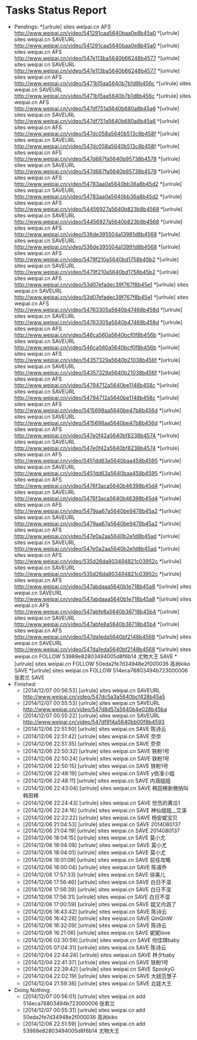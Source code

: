 Tasks Status Report
============

* Pendings:
    *[urlrule] sites weipai.cn AFS http://www.weipai.cn/video/541291caa5640baa0e8b45a0
    *[urlrule] sites weipai.cn SAVEURL http://www.weipai.cn/video/541291caa5640baa0e8b45a0
    *[urlrule] sites weipai.cn AFS http://www.weipai.cn/video/547e113ba5640b66248b4577
    *[urlrule] sites weipai.cn SAVEURL http://www.weipai.cn/video/547e113ba5640b66248b4577
    *[urlrule] sites weipai.cn AFS http://www.weipai.cn/video/5471b15aa5640b7b1d8b456c
    *[urlrule] sites weipai.cn SAVEURL http://www.weipai.cn/video/5471b15aa5640b7b1d8b456c
    *[urlrule] sites weipai.cn AFS http://www.weipai.cn/video/547df751a5640b680a8b45a6
    *[urlrule] sites weipai.cn SAVEURL http://www.weipai.cn/video/547df751a5640b680a8b45a6
    *[urlrule] sites weipai.cn AFS http://www.weipai.cn/video/547dc058a5640b513c8b458f
    *[urlrule] sites weipai.cn SAVEURL http://www.weipai.cn/video/547dc058a5640b513c8b458f
    *[urlrule] sites weipai.cn AFS http://www.weipai.cn/video/547d687fa5640b95738b4578
    *[urlrule] sites weipai.cn SAVEURL http://www.weipai.cn/video/547d687fa5640b95738b4578
    *[urlrule] sites weipai.cn AFS http://www.weipai.cn/video/54783aa0a5640bb36a8b45d2
    *[urlrule] sites weipai.cn SAVEURL http://www.weipai.cn/video/54783aa0a5640bb36a8b45d2
    *[urlrule] sites weipai.cn AFS http://www.weipai.cn/video/54456927a5640b823b8b4568
    *[urlrule] sites weipai.cn SAVEURL http://www.weipai.cn/video/54456927a5640b823b8b4568
    *[urlrule] sites weipai.cn AFS http://www.weipai.cn/video/536de395504a13991d8b4568
    *[urlrule] sites weipai.cn SAVEURL http://www.weipai.cn/video/536de395504a13991d8b4568
    *[urlrule] sites weipai.cn AFS http://www.weipai.cn/video/5479f210a5640bd1758b45b2
    *[urlrule] sites weipai.cn SAVEURL http://www.weipai.cn/video/5479f210a5640bd1758b45b2
    *[urlrule] sites weipai.cn AFS http://www.weipai.cn/video/53d07efadec39f767f8b45e1
    *[urlrule] sites weipai.cn SAVEURL http://www.weipai.cn/video/53d07efadec39f767f8b45e1
    *[urlrule] sites weipai.cn AFS http://www.weipai.cn/video/54763305a5640b47468b458d
    *[urlrule] sites weipai.cn SAVEURL http://www.weipai.cn/video/54763305a5640b47468b458d
    *[urlrule] sites weipai.cn AFS http://www.weipai.cn/video/546ca560a5640bcf0f8b456b
    *[urlrule] sites weipai.cn SAVEURL http://www.weipai.cn/video/546ca560a5640bcf0f8b456b
    *[urlrule] sites weipai.cn AFS http://www.weipai.cn/video/54357329a5640b21038b456f
    *[urlrule] sites weipai.cn SAVEURL http://www.weipai.cn/video/54357329a5640b21038b456f
    *[urlrule] sites weipai.cn AFS http://www.weipai.cn/video/54794712a5640be1148b458c
    *[urlrule] sites weipai.cn SAVEURL http://www.weipai.cn/video/54794712a5640be1148b458c
    *[urlrule] sites weipai.cn AFS http://www.weipai.cn/video/5415698aa5640be47b8b456d
    *[urlrule] sites weipai.cn SAVEURL http://www.weipai.cn/video/5415698aa5640be47b8b456d
    *[urlrule] sites weipai.cn AFS http://www.weipai.cn/video/547e0f42a5640bf8238b4574
    *[urlrule] sites weipai.cn SAVEURL http://www.weipai.cn/video/547e0f42a5640bf8238b4574
    *[urlrule] sites weipai.cn AFS http://www.weipai.cn/video/5451dd63a5640baa458b4595
    *[urlrule] sites weipai.cn SAVEURL http://www.weipai.cn/video/5451dd63a5640baa458b4595
    *[urlrule] sites weipai.cn AFS http://www.weipai.cn/video/5476f3aca5640b46398b45d4
    *[urlrule] sites weipai.cn SAVEURL http://www.weipai.cn/video/5476f3aca5640b46398b45d4
    *[urlrule] sites weipai.cn AFS http://www.weipai.cn/video/5479aa67a5640be9478b45a2
    *[urlrule] sites weipai.cn SAVEURL http://www.weipai.cn/video/5479aa67a5640be9478b45a2
    *[urlrule] sites weipai.cn AFS http://www.weipai.cn/video/547e0a2aa5640b2e1d8b45ad
    *[urlrule] sites weipai.cn SAVEURL http://www.weipai.cn/video/547e0a2aa5640b2e1d8b45ad
    *[urlrule] sites weipai.cn AFS http://www.weipai.cn/video/535d26da803494821c03952c
    *[urlrule] sites weipai.cn SAVEURL http://www.weipai.cn/video/535d26da803494821c03952c
    *[urlrule] sites weipai.cn AFS http://www.weipai.cn/video/547abdaaa5640b1e718b45a8
    *[urlrule] sites weipai.cn SAVEURL http://www.weipai.cn/video/547abdaaa5640b1e718b45a8
    *[urlrule] sites weipai.cn AFS http://www.weipai.cn/video/547abfe8a5640b36718b45b4
    *[urlrule] sites weipai.cn SAVEURL http://www.weipai.cn/video/547abfe8a5640b36718b45b4
    *[urlrule] sites weipai.cn AFS http://www.weipai.cn/video/547da1eda5640bf2148b4568
    *[urlrule] sites weipai.cn SAVEURL http://www.weipai.cn/video/547da1eda5640bf2148b4568
    *[urlrule] sites weipai.cn FOLLOW 53988e82803494005d8f6b14 尤物大王 SAVE
    *[urlrule] sites weipai.cn FOLLOW 50eda2fe7d34948e2f000036 高尚kiko SAVE
    *[urlrule] sites weipai.cn FOLLOW 514eca76803494b723000006 张若兰 SAVE
* Finished:
    * [2014/12/07 00:56:53] [urlrule] sites weipai.cn SAVEURL http://www.weipai.cn/video/547dc5a3a5640bcf428b45a5
    * [2014/12/07 00:55:53] [urlrule] sites weipai.cn SAVEURL http://www.weipai.cn/video/547d8d57a5640b4e028b45ba
    * [2014/12/07 00:55:22] [urlrule] sites weipai.cn SAVEURL http://www.weipai.cn/video/547df914a5640bb00f8b4593
    * [2014/12/06 22:51:50] [urlrule] sites weipai.cn SAVE 陈诗云
    * [2014/12/06 22:51:42] [urlrule] sites weipai.cn SAVE 奈奈
    * [2014/12/06 22:51:35] [urlrule] sites weipai.cn SAVE 奈奈
    * [2014/12/06 22:50:32] [urlrule] sites weipai.cn SAVE 铁粉1号
    * [2014/12/06 22:50:24] [urlrule] sites weipai.cn SAVE 铁粉1号
    * [2014/12/06 22:50:15] [urlrule] sites weipai.cn SAVE 铁粉1号
    * [2014/12/06 22:48:19] [urlrule] sites weipai.cn SAVE y依凌小姐
    * [2014/12/06 22:48:11] [urlrule] sites weipai.cn SAVE 内涵姐姐
    * [2014/12/06 22:43:04] [urlrule] sites weipai.cn SAVE 韩田稀新微拍叫韩田稀
    * [2014/12/06 22:24:43] [urlrule] sites weipai.cn SAVE 忧伤的黄瓜1
    * [2014/12/06 22:24:16] [urlrule] sites weipai.cn SAVE 神仙姐姐__艾溪
    * [2014/12/06 22:22:22] [urlrule] sites weipai.cn SAVE 杨安妮宝贝
    * [2014/12/06 21:04:53] [urlrule] sites weipai.cn SAVE 2014080137
    * [2014/12/06 21:04:19] [urlrule] sites weipai.cn SAVE 2014080137
    * [2014/12/06 18:04:15] [urlrule] sites weipai.cn SAVE 莫小尤
    * [2014/12/06 18:04:08] [urlrule] sites weipai.cn SAVE 莫小尤
    * [2014/12/06 18:04:01] [urlrule] sites weipai.cn SAVE 莫小尤
    * [2014/12/06 18:01:09] [urlrule] sites weipai.cn SAVE 前任攻略
    * [2014/12/06 18:00:04] [urlrule] sites weipai.cn SAVE 陈语乔
    * [2014/12/06 17:57:33] [urlrule] sites weipai.cn SAVE 徐美儿
    * [2014/12/06 17:56:46] [urlrule] sites weipai.cn SAVE 白日不湿
    * [2014/12/06 17:56:39] [urlrule] sites weipai.cn SAVE 白日不湿
    * [2014/12/06 17:56:31] [urlrule] sites weipai.cn SAVE 白日不湿
    * [2014/12/06 17:00:59] [urlrule] sites weipai.cn SAVE 姐又内涵了
    * [2014/12/06 16:43:42] [urlrule] sites weipai.cn SAVE 陈诗云
    * [2014/12/06 16:42:26] [urlrule] sites weipai.cn SAVE QinQinW
    * [2014/12/06 16:32:09] [urlrule] sites weipai.cn SAVE 陈诗云
    * [2014/12/06 16:21:06] [urlrule] sites weipai.cn SAVE 妮妮love
    * [2014/12/06 02:30:59] [urlrule] sites weipai.cn SAVE 何佳琪baby
    * [2014/12/05 07:04:31] [urlrule] sites weipai.cn SAVE 陈诗云
    * [2014/12/04 22:44:24] [urlrule] sites weipai.cn SAVE 林夕baby
    * [2014/12/04 22:41:37] [urlrule] sites weipai.cn SAVE 铁粉1号
    * [2014/12/04 22:39:42] [urlrule] sites weipai.cn SAVE SpookyG
    * [2014/12/04 22:02:19] [urlrule] sites weipai.cn SAVE 大妞范慧子
    * [2014/12/04 21:59:36] [urlrule] sites weipai.cn SAVE 北娃大王
* Doing Nothing:
    * [2014/12/07 00:56:01] [urlrule] sites weipai.cn add 514eca76803494b723000006 张若兰
    * [2014/12/07 00:55:31] [urlrule] sites weipai.cn add 50eda2fe7d34948e2f000036 高尚kiko
    * [2014/12/06 22:51:59] [urlrule] sites weipai.cn add 53988e82803494005d8f6b14 尤物大王
